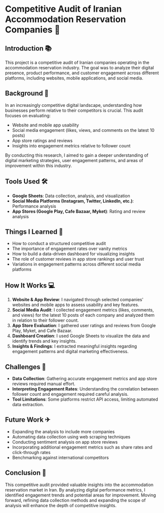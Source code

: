 # Competitive Audit of Iranian Accommodation Reservation Companies 🤳

## Introduction 📚
This project is a competitive audit of Iranian companies operating in the accommodation reservation industry. The goal was to analyze their digital presence, product performance, and customer engagement across different platforms, including websites, mobile applications, and social media.

## Background 📢
In an increasingly competitive digital landscape, understanding how businesses perform relative to their competitors is crucial. This audit focuses on evaluating:
- Website and mobile app usability
- Social media engagement (likes, views, and comments on the latest 10 posts)
- App store ratings and reviews
- Insights into engagement metrics relative to follower count

By conducting this research, I aimed to gain a deeper understanding of digital marketing strategies, user engagement patterns, and areas of improvement within this industry.

## Tools Used 🛠
- **Google Sheets**: Data collection, analysis, and visualization
- **Social Media Platforms (Instagram, Twitter, LinkedIn, etc.)**: Performance analysis
- **App Stores (Google Play, Cafe Bazaar, Myket)**: Rating and review analysis

## Things I Learned 🔑
- How to conduct a structured competitive audit
- The importance of engagement rates over vanity metrics
- How to build a data-driven dashboard for visualizing insights
- The role of customer reviews in app store rankings and user trust
- Variations in engagement patterns across different social media platforms

## How It Works 💻
1. **Website & App Review**: I navigated through selected companies' websites and mobile apps to assess usability and key features.
2. **Social Media Audit**: I collected engagement metrics (likes, comments, and views) for the latest 10 posts of each company and analyzed them in relation to their follower count.
3. **App Store Evaluation**: I gathered user ratings and reviews from Google Play, Myket, and Cafe Bazaar.
4. **Dashboard Creation**: I used Google Sheets to visualize the data and identify trends and key insights.
5. **Insights & Findings**: I extracted meaningful insights regarding engagement patterns and digital marketing effectiveness.

## Challenges 🔦
- **Data Collection**: Gathering accurate engagement metrics and app store reviews required manual effort.
- **Interpreting Engagement Rates**: Understanding the correlation between follower count and engagement required careful analysis.
- **Tool Limitations**: Some platforms restrict API access, limiting automated data extraction.

## Future Work ✈
- Expanding the analysis to include more companies
- Automating data collection using web scraping techniques
- Conducting sentiment analysis on app store reviews
- Incorporating additional engagement metrics such as share rates and click-through rates
- Benchmarking against international competitors

## Conclusion 💼
This competitive audit provided valuable insights into the accommodation reservation market in Iran. By analyzing digital performance metrics, I identified engagement trends and potential areas for improvement. Moving forward, refining data collection methods and expanding the scope of analysis will enhance the depth of competitive insights.

